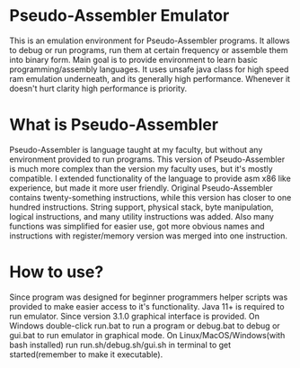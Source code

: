 # Pseudo-Assembler Emulator
This is an emulation environment for Pseudo-Assembler programs. 
It allows to debug or run programs, run them at certain frequency or assemble them into binary form.
Main goal is to provide environment to learn basic programming/assembly languages.
It uses unsafe java class for high speed ram emulation underneath, and its generally high performance.
Whenever it doesn't hurt clarity high performance is priority.
# What is Pseudo-Assembler
Pseudo-Assembler is language taught at my faculty, but without any environment provided to run programs.
This version of Pseudo-Assembler is much more complex than the version my faculty uses, but it's mostly compatible.
I extended functionality of the language to provide asm x86 like experience, but made it more user friendly.
Original Pseudo-Assembler contains twenty-something instructions, while this version has closer to one hundred instructions.
String support, physical stack, byte manipulation, logical instructions, and many utility instructions was added.
Also many functions was simplified for easier use, got more obvious names and instructions with register/memory version was merged into one instruction.
# How to use?
Since program was designed for beginner programmers helper scripts was provided to make easier access to it's functionality.
Java 11+ is required to run emulator.
Since version 3.1.0 graphical interface is provided.
On Windows double-click run.bat to run a program or debug.bat to debug or gui.bat to run emulator in graphical mode.
On Linux/MacOS/Windows(with bash installed) run run.sh/debug.sh/gui.sh in terminal to get started(remember to make it executable).